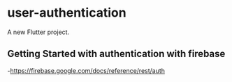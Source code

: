 # user-authentication

A new Flutter project.

## Getting Started with authentication with firebase

-https://firebase.google.com/docs/reference/rest/auth
